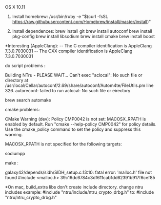 OS X 10.11

1. Install homebrew:
	/usr/bin/ruby -e 
"$(curl -fsSL https://raw.githubusercontent.com/Homebrew/install/master/install)"

2. Install dependences:
	brew install git
	brew install autoconf
	brew install pkg-config
	brew install libsodium
	brew install cmake
	brew install boost

*Interesting (AppleClang): 
-- The C compiler identification is AppleClang 7.3.0.7030031
-- The CXX compiler identification is AppleClang 7.3.0.7030031

do script problems :

Building NTru - PLEASE WAIT...
Can't exec "aclocal": No such file or directory at /usr/local/Cellar/autoconf/2.69/share/autoconf/Autom4te/FileUtils.pm line 326.
autoreconf: failed to run aclocal: No such file or eirectory

brew search automake

cmake problems: 

CMake Warning (dev):
  Policy CMP0042 is not set: MACOSX_RPATH is enabled by default.  Run "cmake
  --help-policy CMP0042" for policy details.  Use the cmake_policy command to
  set the policy and suppress this warning.

  MACOSX_RPATH is not specified for the following targets:

   sodiumpp

make :

galaxy42/depends/sidh/SIDH_setup.c:13:10: fatal error: 'malloc.h' file not found
#include <malloc.h>
				39c16dc6784c3df611cab1dd62391b917f6cef85


*On mac, build_extra libs don't create include directory. 
change ntru includes example:
	#include "ntru/include/ntru_crypto_drbg.h"
to:
	#include "ntru/ntru_crypto_drbg.h"
